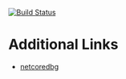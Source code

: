 [![Build Status](https://ci.consulo.io/job/consulo-dotnet-core/badge/icon)](https://ci.consulo.io/job/consulo-dotnet-core/)


# Additional Links
 * [netcoredbg](https://github.com/consulo/netcoredbg)